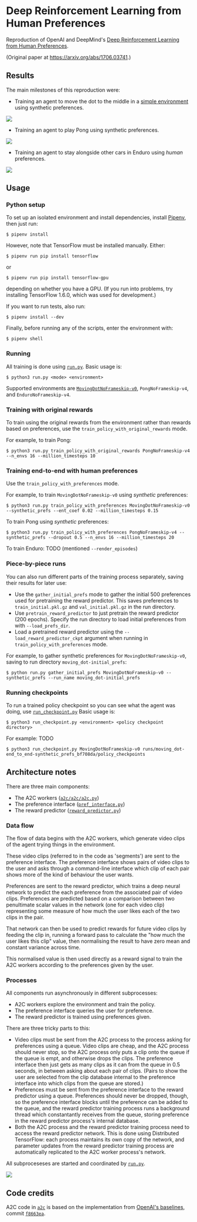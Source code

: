 # Deep Reinforcement Learning from Human Preferences

Reproduction of OpenAI and DeepMind's [Deep Reinforcement Learning from Human
Preferences](https://blog.openai.com/deep-reinforcement-learning-from-human-preferences/).

(Original paper at <https://arxiv.org/abs/1706.03741>.)


## Results

The main milestones of this reproduction were:

* Training an agent to move the dot to the middle in a [simple environment](https://github.com/mrahtz/gym-moving-dot) using synthetic preferences.

![](images/dot_success.gif)

* Training an agent to play Pong using synthetic preferences.

![](images/pong.gif)

* Training an agent to stay alongside other cars in Enduro using *human* preferences.

![](images/enduro.gif)


## Usage

### Python setup

To set up an isolated environment and install dependencies, install
[Pipenv](https://github.com/pypa/pipenv), then just run:

`$ pipenv install`

However, note that TensorFlow must be installed manually. Either:

`$ pipenv run pip install tensorflow`

or

`$ pipenv run pip install tensorflow-gpu`

depending on whether you have a GPU. (If you run into problems, try installing
TensorFlow 1.6.0, which was used for development.)

If you want to run tests, also run:

`$ pipenv install --dev`

Finally, before running any of the scripts, enter the environment with:

`$ pipenv shell`

### Running

All training is done using [`run.py`](run.py). Basic usage is:

`$ python3 run.py <mode> <environment>`

Supported environments are
[`MovingDotNoFrameskip-v0`](https://github.com/mrahtz/gym-moving-dot),
`PongNoFrameskip-v4`, and `EnduroNoFrameskip-v4`.

### Training with original rewards

To train using the original rewards from the environment rather than rewards
based on preferences, use the `train_policy_with_original_rewards` mode.

For example, to train Pong:

`$ python3 run.py train_policy_with_original_rewards PongNoFrameskip-v4 --n_envs 16 --million_timesteps 10`

### Training end-to-end with human preferences

Use the `train_policy_with_preferences` mode.

For example, to train `MovingDotNoFrameskip-v0` using *synthetic* preferences:

`$ python3 run.py train_policy_with_preferences MovingDotNoFrameskip-v0 --synthetic_prefs --ent_coef 0.02 --million_timesteps 0.15`

To train Pong using *synthetic* preferences:

`$ python3 run.py train_policy_with_preferences PongNoFrameskip-v4 --synthetic_prefs --dropout 0.5 --n_envs 16 --million_timesteps 20`

To train Enduro: TODO (mentioned `--render_episodes`)

### Piece-by-piece runs

You can also run different parts of the training process separately, saving
their results for later use:
* Use the `gather_initial_prefs` mode to gather the initial 500 preferences
  used for pretraining the reward predictor. This saves preferences to
  `train_initial.pkl.gz` and `val_initial.pkl.gz` in the run directory.
* Use `pretrain_reward_predictor` to just pretrain the reward predictor (200
  epochs). Specify the run directory to load initial preferences from with
  `--load_prefs_dir`.
* Load a pretrained reward predictor using the `--load_reward_predictor_ckpt`
  argument when running in `train_policy_with_preferences` mode.

For example, to gather synthetic preferences for `MovingDotNoFrameskip-v0`,
saving to run directory `moving_dot-initial_prefs`:

`$ python run.py gather_initial_prefs MovingDotNoFrameskip-v0 --synthetic_prefs --run_name moving_dot-initial_prefs`


### Running checkpoints

To run a trained policy checkpoint so you can see what the agent was doing, use
[`run_checkpoint.py`](run_checkpoint.py) Basic usage is:

`$ python3 run_checkpoint.py <environment> <policy checkpoint directory>`

For example: TODO

`$ python3 run_checkpoint.py MovingDotNoFrameskip-v0 runs/moving_dot-end_to_end-synthetic_prefs_bf708da/policy_checkpoints`


## Architecture notes

There are three main components:
* The A2C workers ([`a2c/a2c/a2c.py`](a2c/a2c/a2c.py))
* The preference interface ([`pref_interface.py`](pref_interface.py))
* The reward predictor ([`reward_predictor.py`](reward_predictor.py))

### Data flow

The flow of data begins with the A2C workers, which generate video clips of the
agent trying things in the environment.

These video clips (referred to in the code as 'segments') are sent to the
preference interface. The preference interface shows pairs of video clips to
the user and asks through a command-line interface which clip of each pair
shows more of the kind of behaviour the user wants.

Preferences are sent to the reward predictor, which trains a deep neural
network to predict the each preference from the associated pair of video clips.
Preferences are predicted based on a comparison between two penultimate scalar
values in the network (one for each video clip) representing some measure of
how much the user likes each of the two clips in the pair.

That network can then be used to predict rewards for future video clips by
feeding the clip in, running a forward pass to calculate the "how much the user
likes this clip" value, then normalising the result to have zero mean and
constant variance across time.

This normalised value is then used directly as a reward signal to train the A2C
workers according to the preferences given by the user.

### Processes

All components run asynchronously in different subprocesses:
* A2C workers explore the environment and train the policy.
* The preference interface queries the user for preference.
* The reward predictor is trained using preferences given.

There are three tricky parts to this:
* Video clips must be sent from the A2C process to the process asking for
  preferences using a queue. Video clips are cheap, and the A2C process should
  never stop, so the A2C process only puts a clip onto the queue if the queue
  is empt, and otherwise drops the clips. The preference interface then just
  gets as many clips as it can from the queue in 0.5 seconds, in between asking
  about each pair of clips. (Pairs to show the user are selected from the clip
  database internal to the preference interface into which clips from the queue
  are stored.)
* Preferences must be sent from the preference interface to the reward
  predictor using a queue. Preferences should never be dropped, though, so the
  preference interface blocks until the preference can be added to the queue,
  and the reward predictor training process runs a background thread which
  constantantly receives from the queue, storing preference in the reward
  predictor process's internal database.
* Both the A2C process and the reward predictor training process need to access
  the reward predictor network. This is done using Distributed TensorFlow: each
  process maintains its own copy of the network, and parameter updates from
  the reward predictor training process are automatically replicated to the A2C
  worker process's network.

All subproceseses are started and coordinated by [`run.py`](run.py).

![](images/diagram.png)


## Code credits

A2C code in [`a2c`](a2c) is based on the implementation from [OpenAI's baselines](https://github.com/openai/baselines), commit [`f8663ea`](https://github.com/openai/baselines/commit/f8663ea).
